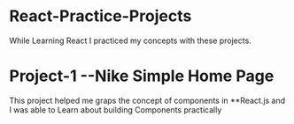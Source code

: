 # React-Practice-Projects
<p>While Learning React I practiced my concepts with these projects.</p>


<h1>Project-1       --Nike Simple Home Page           </h1>
<p>This project helped me graps the concept of components in **React.js and I was able to Learn about building Components practically </p>

